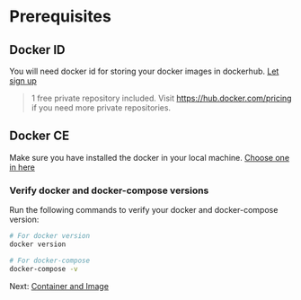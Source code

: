 # Prerequisites

## Docker ID
You will need docker id for storing your docker images in dockerhub. [Let sign up](https://hub.docker.com/signup)

> 1 free private repository included. Visit https://hub.docker.com/pricing if you need more private repositories.

## Docker CE
Make sure you have installed the docker in your local machine. [Choose one in here](https://hub.docker.com/search/?q=&type=edition&offering=community)

### Verify docker and docker-compose versions
Run the following commands to verify your docker and docker-compose version:
```bash
# For docker version
docker version

# For docker-compose
docker-compose -v
```

Next: [Container and Image](02-container-and-image.md)